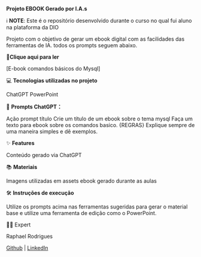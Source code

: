
**Projeto EBOOK Gerado por I.A.s**

ℹ️   **NOTE**: Este é o repositório desenvolvido durante o curso no qual fui aluno  na plataforma da DIO

Projeto com o objetivo de gerar um ebook digital com as facilidades das ferramentas de IA. todos os prompts seguem abaixo.

📕**Clique aqui para ler**

[E-book comandos básicos do Mysql]


💻 **Tecnologias utilizadas no projeto**

ChatGPT
PowerPoint

🧠 **Prompts
ChatGPT：**

Ação	prompt
título	Crie um título de um ebook sobre o tema mysql
Faça um texto para ebook sobre os comandos basico. {REGRAS} Explique sempre de uma maneira simples e dê exemplos.


✨ **Features**

Conteúdo gerado via ChatGPT

📚 **Materiais**

Imagens utilizadas em assets
ebook gerado durante as aulas

🛠️ **Instruções de execução**

Utilize os prompts acima nas ferramentas sugeridas para gerar o material base e utilize uma ferramenta de edição como o PowerPoint.

👨‍💻 Expert


  Raphael Rodrigues

 [Github](https://github.com/phrafinhas/) | 
 [LinkedIn](www.linkedin.com/in/raphael-rodrigues-545a79245)  







